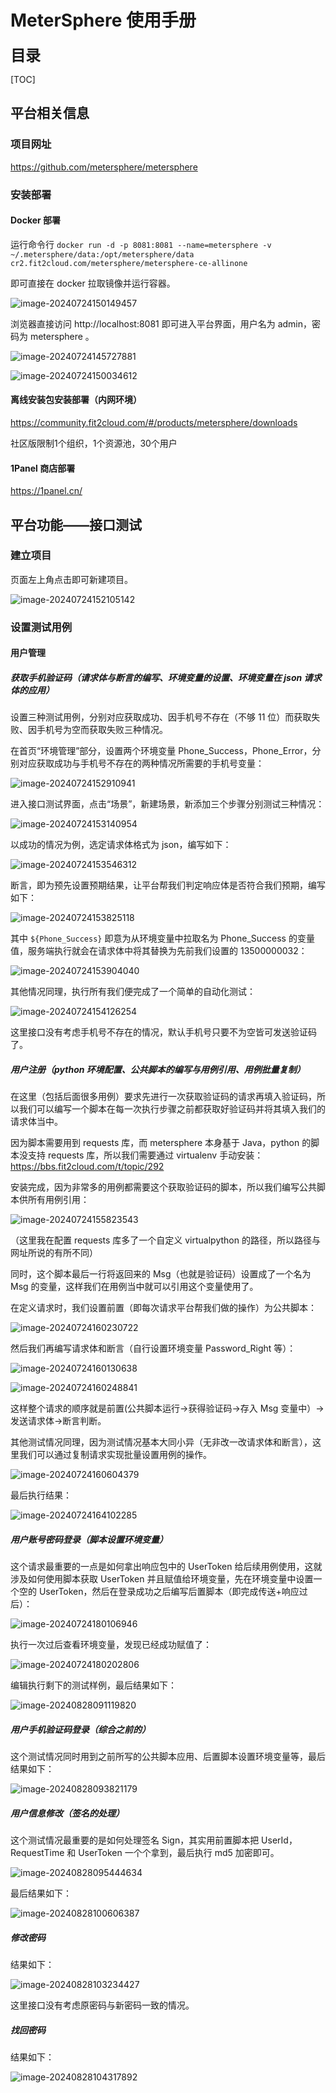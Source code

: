 # MeterSphere 使用手册

**<font size=5>目录</font>**

[TOC]

<div style="page-break-after:always;"></div>

## 平台相关信息

### 项目网址

https://github.com/metersphere/metersphere

### 安装部署

#### Docker 部署

运行命令行 `docker run -d -p 8081:8081 --name=metersphere -v ~/.metersphere/data:/opt/metersphere/data cr2.fit2cloud.com/metersphere/metersphere-ce-allinone`

即可直接在 docker 拉取镜像并运行容器。

![image-20240724150149457](/docs/img/image-20240724150149457.png)

浏览器直接访问 http://localhost:8081 即可进入平台界面，用户名为 admin，密码为 metersphere 。

![image-20240724145727881](/docs/img/image-20240724145727881.png)

![image-20240724150034612](/docs/img/image-20240724150034612.png)

#### 离线安装包安装部署（内网环境）

https://community.fit2cloud.com/#/products/metersphere/downloads

社区版限制1个组织，1个资源池，30个用户

#### 1Panel 商店部署

https://1panel.cn/

## 平台功能——接口测试

### 建立项目

页面左上角点击即可新建项目。

![image-20240724152105142](/docs/img/image-20240724152105142.png)

### 设置测试用例

#### 用户管理

##### 获取手机验证码（请求体与断言的编写、环境变量的设置、环境变量在 json 请求体的应用） 

设置三种测试用例，分别对应获取成功、因手机号不存在（不够 11 位）而获取失败、因手机号为空而获取失败三种情况。

在首页“环境管理”部分，设置两个环境变量 Phone_Success，Phone_Error，分别对应获取成功与手机号不存在的两种情况所需要的手机号变量：

![image-20240724152910941](/docs/img/image-20240724152910941.png)

进入接口测试界面，点击“场景”，新建场景，新添加三个步骤分别测试三种情况：

![image-20240724153140954](/docs/img/image-20240724153140954.png)

以成功的情况为例，选定请求体格式为 json，编写如下：

![image-20240724153546312](/docs/img/image-20240724153546312.png)

断言，即为预先设置预期结果，让平台帮我们判定响应体是否符合我们预期，编写如下：

![image-20240724153825118](/docs/img/image-20240724153825118.png)

其中 `${Phone_Success}` 即意为从环境变量中拉取名为 Phone_Success 的变量值，服务端执行就会在请求体中将其替换为先前我们设置的 13500000032：

![image-20240724153904040](/docs/img/image-20240724153904040.png)

其他情况同理，执行所有我们便完成了一个简单的自动化测试：

![image-20240724154126254](/docs/img/image-20240724154126254.png)

这里接口没有考虑手机号不存在的情况，默认手机号只要不为空皆可发送验证码了。

##### 用户注册（python 环境配置、公共脚本的编写与用例引用、用例批量复制）

在这里（包括后面很多用例）要求先进行一次获取验证码的请求再填入验证码，所以我们可以编写一个脚本在每一次执行步骤之前都获取好验证码并将其填入我们的请求体当中。

因为脚本需要用到 requests 库，而 metersphere 本身基于 Java，python 的脚本没支持 requests 库，所以我们需要通过 virtualenv 手动安装：https://bbs.fit2cloud.com/t/topic/292

安装完成，因为非常多的用例都需要这个获取验证码的脚本，所以我们编写公共脚本供所有用例引用：

![image-20240724155823543](/docs/img/image-20240724155823543.png)

（这里我在配置 requests 库多了一个自定义 virtualpython 的路径，所以路径与网址所说的有所不同）

同时，这个脚本最后一行将返回来的 Msg（也就是验证码）设置成了一个名为 Msg 的变量，这样我们在用例当中就可以引用这个变量使用了。

在定义请求时，我们设置前置（即每次请求平台帮我们做的操作）为公共脚本：

![image-20240724160230722](/docs/img/image-20240724160230722.png)

然后我们再编写请求体和断言（自行设置环境变量 Password_Right 等）：

![image-20240724160130638](/docs/img/image-20240724160130638.png)

![image-20240724160248841](/docs/img/image-20240724160248841.png)

这样整个请求的顺序就是前置(公共脚本运行->获得验证码->存入 Msg 变量中）->发送请求体->断言判断。

其他测试情况同理，因为测试情况基本大同小异（无非改一改请求体和断言），这里我们可以通过复制请求实现批量设置用例的操作。

![image-20240724160604379](/docs/img/image-20240724160604379.png)

最后执行结果：

![image-20240724164102285](/docs/img/image-20240724164102285.png)

##### 用户账号密码登录（脚本设置环境变量）

这个请求最重要的一点是如何拿出响应包中的 UserToken 给后续用例使用，这就涉及如何使用脚本获取 UserToken 并且赋值给环境变量，先在环境变量中设置一个空的 UserToken，然后在登录成功之后编写后置脚本（即完成传送+响应过后）：

![image-20240724180106946](/docs/img/image-20240724180106946.png)

执行一次过后查看环境变量，发现已经成功赋值了：

![image-20240724180202806](/docs/img/image-20240724180202806.png)

编辑执行剩下的测试样例，最后结果如下：

![image-20240828091119820](/docs/img/image-20240828091119820.png)

##### 用户手机验证码登录（综合之前的）

这个测试情况同时用到之前所写的公共脚本应用、后置脚本设置环境变量等，最后结果如下：

![image-20240828093821179](/docs/img/image-20240828093821179.png)

##### 用户信息修改（签名的处理）

这个测试情况最重要的是如何处理签名 Sign，其实用前置脚本把 UserId，RequestTime 和 UserToken 一个个拿到，最后执行 md5 加密即可。

![image-20240828095444634](/docs/img/image-20240828095444634.png)

最后结果如下：

![image-20240828100606387](/docs/img/image-20240828100606387.png)

##### 修改密码

结果如下：

![image-20240828103234427](/docs/img/image-20240828103234427.png)

这里接口没有考虑原密码与新密码一致的情况。

##### 找回密码

结果如下：

![image-20240828104317892](/docs/img/image-20240828104317892.png)